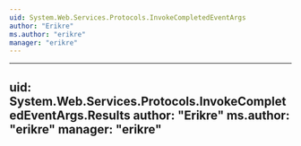 ```yaml
---
uid: System.Web.Services.Protocols.InvokeCompletedEventArgs
author: "Erikre"
ms.author: "erikre"
manager: "erikre"
---
```


---
uid: System.Web.Services.Protocols.InvokeCompletedEventArgs.Results
author: "Erikre"
ms.author: "erikre"
manager: "erikre"
---
